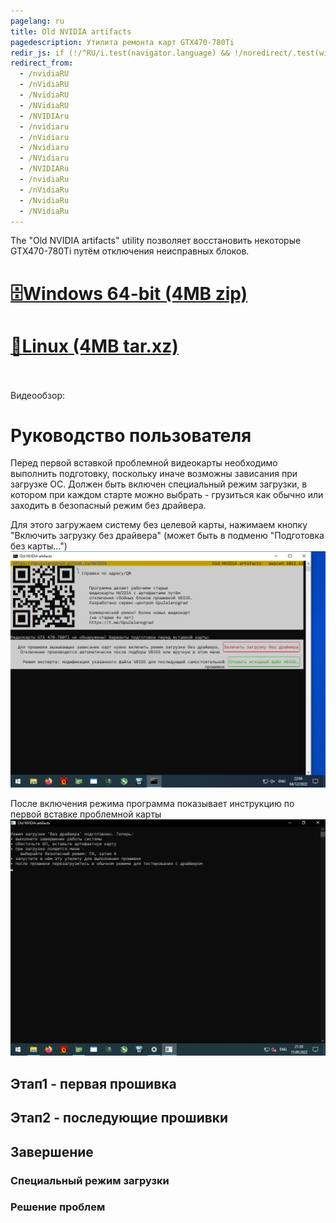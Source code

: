 ```yaml
---
pagelang: ru
title: Old NVIDIA artifacts
pagedescription: Утилита ремонта карт GTX470-780Ti
redir_js: if (!/^RU/i.test(navigator.language) && !/noredirect/.test(window.location.search)) window.location.href = "/NVIDIA?" + window.location.search.substring(1) + "_noredirect"
redirect_from:
  - /nvidiaRU
  - /nVidiaRU
  - /NvidiaRU
  - /NVidiaRU
  - /NVIDIAru
  - /nvidiaru
  - /nVidiaru
  - /Nvidiaru
  - /NVidiaru
  - /NVIDIARu
  - /nvidiaRu
  - /nVidiaRu
  - /NvidiaRu
  - /NVidiaRu
---
```


The "Old NVIDIA artifacts" utility позволяет восстановить некоторые GTX470-780Ti путём отключения неисправных блоков.
<br/>

# [🗄️Windows 64-bit (4MB zip)](https://gpuzelenograd.github.io/releases/empty.zip)
# [🐧Linux (4MB tar.xz)](https://gpuzelenograd.github.io/releases/empty.tar.xz)

<br/>
<br/>
Видеообзор: 
<br/>

# Руководство пользователя
Перед первой вставкой проблемной видеокарты необходимо выполнить подготовку, поскольку иначе возможны зависания при загрузке ОС. Должен быть включен специальный режим загрузки, в котором при каждом старте можно выбрать - грузиться как обычно или заходить в безопасный режим без драйвера.

Для этого загружаем систему без целевой карты, нажимаем кнопку "Включить загрузку без драйвера" (может быть в подменю "Подготовка без карты…")
![r1](photo/r1.png)

После включения режима программа показывает инструкцию по первой вставке проблемной карты
![r2](photo/r2.png)

## Этап1 - первая прошивка

## Этап2 - последующие прошивки

## Завершение

### <a id="bootmode">Специальный режим загрузки</a>

### <a id="troubleshooting">Решение проблем</a>
